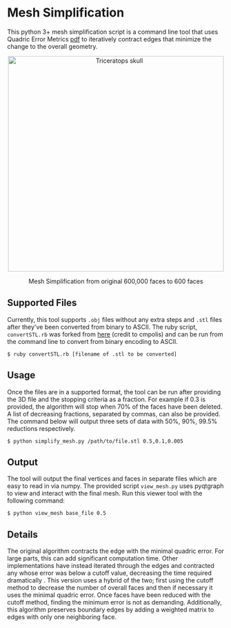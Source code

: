 # Mesh Simplification 

This python 3+ mesh simplification script is a command line tool that uses Quadric Error Metrics [pdf](https://www.cs.cmu.edu/~./garland/Papers/quadrics.pdf) to iteratively contract edges that minimize the change to the overall geometry.


<p align="center">
  <img src="https://i.imgur.com/ljd5ZSu.gif" alt="Triceratops skull" width="500">
</p>

<p align="center">Mesh Simplification from original 600,000 faces to 600 faces </p>


## Supported Files

Currently, this tool supports `.obj` files without any extra steps and `.stl` files after they've been converted from binary to ASCII. The ruby script, `convertSTL.rb` was forked from [here](https://github.com/cmpolis/convertSTL) (credit to cmpolis) and can be run from the command line to convert from binary encoding to ASCII.
 
  
    $ ruby convertSTL.rb [filename of .stl to be converted]

## Usage

Once the files are in a supported format, the tool can be run after providing the 3D file and the stopping criteria as a fraction. For example if 0.3 is provided, the algorithm will stop when 70% of the faces have been deleted. A list of decreasing fractions, separated by commas, can also be provided. The command below will output three sets of data with 50%, 90%, 99.5% reductions respectively.

    $ python simplify_mesh.py /path/to/file.stl 0.5,0.1,0.005
    

## Output

The tool will output the final vertices and faces in separate files which are easy to read in via numpy. The provided script `view_mesh.py` uses pyqtgraph to view and interact with the final mesh. Run this viewer tool with the following command:

    $ python view_mesh base_file 0.5

## Details

The original algorithm contracts the edge with the minimal quadric error. For large parts, this can add significant computation time. Other implementations have instead iterated through the edges and contracted any whose error was below a cutoff value, decreasing the time required dramatically .  This version uses a hybrid of the two; first using the cutoff method to decrease the number of overall faces and then if necessary it uses the minimal quadric error. Once faces have been reduced with the cutoff method, finding the minimum error is not as demanding. Additionally, this algorithm preserves boundary edges by adding a weighted matrix to edges with only one neighboring face.

